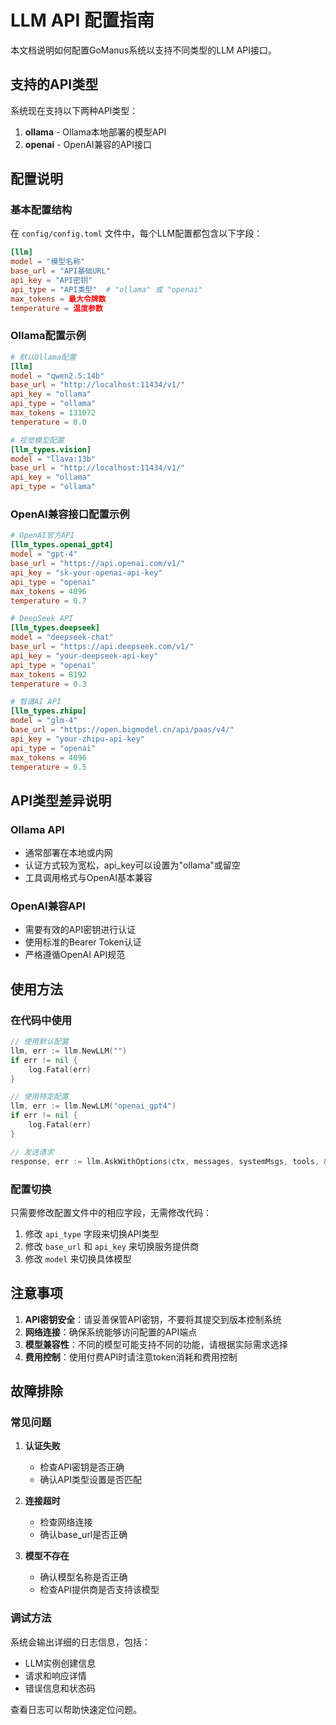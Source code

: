 # LLM API 配置指南

本文档说明如何配置GoManus系统以支持不同类型的LLM API接口。

## 支持的API类型

系统现在支持以下两种API类型：

1. **ollama** - Ollama本地部署的模型API
2. **openai** - OpenAI兼容的API接口

## 配置说明

### 基本配置结构

在 `config/config.toml` 文件中，每个LLM配置都包含以下字段：

```toml
[llm]
model = "模型名称"
base_url = "API基础URL"
api_key = "API密钥"
api_type = "API类型"  # "ollama" 或 "openai"
max_tokens = 最大令牌数
temperature = 温度参数
```

### Ollama配置示例

```toml
# 默认Ollama配置
[llm]
model = "qwen2.5:14b"
base_url = "http://localhost:11434/v1/"
api_key = "ollama"
api_type = "ollama"
max_tokens = 131072
temperature = 0.0

# 视觉模型配置
[llm_types.vision]
model = "llava:13b"
base_url = "http://localhost:11434/v1/"
api_key = "ollama"
api_type = "ollama"
```

### OpenAI兼容接口配置示例

```toml
# OpenAI官方API
[llm_types.openai_gpt4]
model = "gpt-4"
base_url = "https://api.openai.com/v1/"
api_key = "sk-your-openai-api-key"
api_type = "openai"
max_tokens = 4096
temperature = 0.7

# DeepSeek API
[llm_types.deepseek]
model = "deepseek-chat"
base_url = "https://api.deepseek.com/v1/"
api_key = "your-deepseek-api-key"
api_type = "openai"
max_tokens = 8192
temperature = 0.3

# 智谱AI API
[llm_types.zhipu]
model = "glm-4"
base_url = "https://open.bigmodel.cn/api/paas/v4/"
api_key = "your-zhipu-api-key"
api_type = "openai"
max_tokens = 4096
temperature = 0.5
```

## API类型差异说明

### Ollama API
- 通常部署在本地或内网
- 认证方式较为宽松，api_key可以设置为"ollama"或留空
- 工具调用格式与OpenAI基本兼容

### OpenAI兼容API
- 需要有效的API密钥进行认证
- 使用标准的Bearer Token认证
- 严格遵循OpenAI API规范

## 使用方法

### 在代码中使用

```go
// 使用默认配置
llm, err := llm.NewLLM("")
if err != nil {
    log.Fatal(err)
}

// 使用特定配置
llm, err := llm.NewLLM("openai_gpt4")
if err != nil {
    log.Fatal(err)
}

// 发送请求
response, err := llm.AskWithOptions(ctx, messages, systemMsgs, tools, &toolChoice)
```

### 配置切换

只需要修改配置文件中的相应字段，无需修改代码：

1. 修改 `api_type` 字段来切换API类型
2. 修改 `base_url` 和 `api_key` 来切换服务提供商
3. 修改 `model` 来切换具体模型

## 注意事项

1. **API密钥安全**：请妥善保管API密钥，不要将其提交到版本控制系统
2. **网络连接**：确保系统能够访问配置的API端点
3. **模型兼容性**：不同的模型可能支持不同的功能，请根据实际需求选择
4. **费用控制**：使用付费API时请注意token消耗和费用控制

## 故障排除

### 常见问题

1. **认证失败**
   - 检查API密钥是否正确
   - 确认API类型设置是否匹配

2. **连接超时**
   - 检查网络连接
   - 确认base_url是否正确

3. **模型不存在**
   - 确认模型名称是否正确
   - 检查API提供商是否支持该模型

### 调试方法

系统会输出详细的日志信息，包括：
- LLM实例创建信息
- 请求和响应详情
- 错误信息和状态码

查看日志可以帮助快速定位问题。